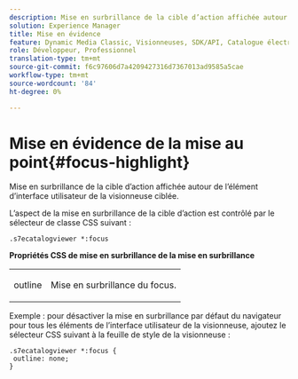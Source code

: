```yaml
---
description: Mise en surbrillance de la cible d’action affichée autour de l’élément d’interface utilisateur de la visionneuse ciblée.
solution: Experience Manager
title: Mise en évidence
feature: Dynamic Media Classic, Visionneuses, SDK/API, Catalogue électronique
role: Développeur, Professionnel
translation-type: tm+mt
source-git-commit: f6c97606d7a4209427316d7367013ad9585a5cae
workflow-type: tm+mt
source-wordcount: '84'
ht-degree: 0%

---
```



# Mise en évidence de la mise au point{#focus-highlight}

Mise en surbrillance de la cible d’action affichée autour de l’élément d’interface utilisateur de la visionneuse ciblée.

<!--<a id="section_E8B3D0BF9FF548F188F717D6EA65EC32"></a>-->

L’aspect de la mise en surbrillance de la cible d’action est contrôlé par le sélecteur de classe CSS suivant :

```
.s7ecatalogviewer *:focus
```

**Propriétés CSS de mise en surbrillance de la mise en surbrillance**

<table id="table_C48C56E696304C9BAFEE71BA9EA9A174"> 
 <tbody> 
  <tr> 
   <td colname="col1"> <p> <span class="codeph"> outline  </span> </p> </td> 
   <td colname="col2"> <p> Mise en surbrillance du focus. </p> </td> 
  </tr> 
 </tbody> 
</table>

Exemple : pour désactiver la mise en surbrillance par défaut du navigateur pour tous les éléments de l’interface utilisateur de la visionneuse, ajoutez le sélecteur CSS suivant à la feuille de style de la visionneuse :

```
.s7ecatalogviewer *:focus { 
 outline: none; 
}
```

